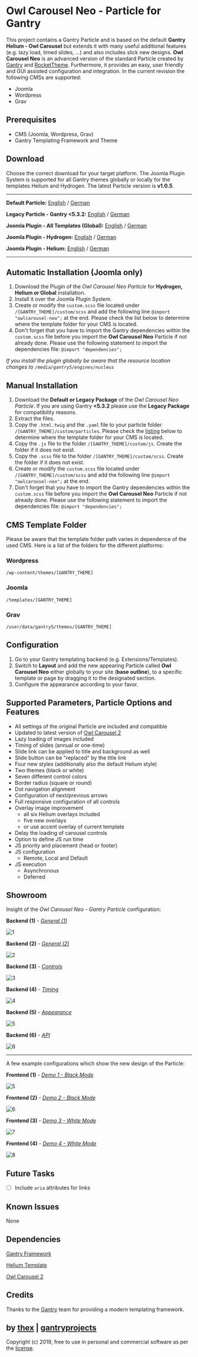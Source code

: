 # Owl Carousel Neo - Particle for Gantry
This project contains a Gantry Particle and is based on the default **Gantry Helium - Owl Carousel** but extends it with many useful additional features (e.g. lazy load, timed slides, ...) and also includes slick new designs. **Owl Carousel Neo** is an advanced version of the standard Particle created by [Gantry](http://gantry.org/) and [RocketTheme](https://rockettheme.com/). Furthermore, it provides an easy, user friendly and GUI assisted configuration and integration. In the current revision the following CMSs are supported:
* Joomla
* Wordpress
* Grav

## Prerequisites
* CMS (Joomla, Wordpress, Grav)
* Gantry Templating Framework and Theme

## Download
Choose the correct download for your target platform. The Joomla Plugin System is supported for all Gantry themes globally or locally for the templates Helium and Hydrogen. The latest Particle version is **v1.0.5**.
___
**Default Particle:**
[English](https://github.com/thexmanxyz/Owl-Carousel-Neo-Gantry/releases/download/v1.0.5/ocn.particle.only.EN.v1.0.5.zip) / [German](https://github.com/thexmanxyz/Owl-Carousel-Neo-Gantry/releases/download/v1.0.5/ocn.particle.only.DE.v1.0.5.zip)

**Legacy Particle - Gantry <5.3.2:**
[English](https://github.com/thexmanxyz/Owl-Carousel-Neo-Gantry/releases/download/v1.0.5/ocn.particle.only.legacy.EN.v1.0.5.zip) / [German](https://github.com/thexmanxyz/Owl-Carousel-Neo-Gantry/releases/download/v1.0.5/ocn.particle.only.legacy.DE.v1.0.5.zip)

**Joomla Plugin - All Templates (Global):**
[English](https://github.com/thexmanxyz/Owl-Carousel-Neo-Gantry/releases/download/v1.0.5/ocn.j3.global.EN.v1.0.5.zip) / [German](https://github.com/thexmanxyz/Owl-Carousel-Neo-Gantry/releases/download/v1.0.5/ocn.j3.global.DE.v1.0.5.zip)

**Joomla Plugin - Hydrogen:**
[English](https://github.com/thexmanxyz/Owl-Carousel-Neo-Gantry/releases/download/v1.0.5/ocn.j3.hydrogen.EN.v1.0.5.zip) / [German](https://github.com/thexmanxyz/Owl-Carousel-Neo-Gantry/releases/download/v1.0.5/ocn.j3.hydrogen.DE.v1.0.5.zip)

**Joomla Plugin - Helium:**
[English](https://github.com/thexmanxyz/Owl-Carousel-Neo-Gantry/releases/download/v1.0.5/ocn.j3.helium.EN.v1.0.5.zip) / [German](https://github.com/thexmanxyz/Owl-Carousel-Neo-Gantry/releases/download/v1.0.5/ocn.j3.helium.DE.v1.0.5.zip)
___

## Automatic Installation (Joomla only)
1. Download the Plugin of the *Owl Carousel Neo Particle* for **Hydrogen, Helium or Global** installation.
2. Install it over the Joomla Plugin System.
3. Create or modify the `custom.scss` file located under `/[GANTRY_THEME]/custom/scss` and add the following line `@import "owlcarousel-neo";` at the end. Please check the list below to determine where the template folder for your CMS is located.
4. Don't forget that you have to import the Gantry dependencies within the `custom.scss` file before you import the **Owl Carousel Neo** Particle if not already done. Please use the following statement to import the dependencies file: `@import "dependencies";`

*If you install the plugin globally be aware that the resource location changes to `/media/gantry5/engines/nucleus`*

## Manual Installation
1. Download the **Default or Legacy Package** of the *Owl Carousel Neo Particle*. If you are using Gantry **<5.3.2** please use the **Legacy Package** for compatibility reasons.
2. Extract the files.
3. Copy the `.html.twig` and the `.yaml` file to your particle folder `/[GANTRY_THEME]/custom/particles`. Please check the [listing](https://github.com/thexmanxyz/Owl-Carousel-Neo-Gantry#cms-template-folder) below to determine where the template folder for your CMS is located.
4. Copy the `.js` file to the folder `/[GANTRY_THEME]/custom/js`. Create the folder if it does not exist.
5. Copy the `.scss` file to the folder `/[GANTRY_THEME]/custom/scss`. Create the folder if it does not exist.
6. Create or modify the `custom.scss` file located under `/[GANTRY_THEME]/custom/scss` and add the following line `@import "owlcarousel-neo";` at the end.
7. Don't forget that you have to import the Gantry dependencies within the `custom.scss` file before you import the **Owl Carousel Neo** Particle if not already done. Please use the following statement to import the dependencies file: `@import "dependencies";`

## CMS Template Folder
Please be aware that the template folder path varies in dependence of the used CMS. Here is a list of the folders for the different platforms:

### Wordpress
`/wp-content/themes/[GANTRY_THEME]`

### Joomla
`/templates/[GANTRY_THEME]`

### Grav
`/user/data/gantry5/themes/[GANTRY_THEME]`
   
## Configuration
1. Go to your Gantry templating backend (e.g. Extensions/Templates).
2. Switch to **Layout** and add the new appearing Particle called **Owl Carousel Neo** either globally to your site (**base outline**), to a specific template or page by dragging it to the designated section.
3. Configure the appearance according to your favor.
 
## Supported Parameters, Particle Options and Features
* All settings of the original Particle are included and compatible
* Updated to latest version of [Owl Carousel 2](https://owlcarousel2.github.io/OwlCarousel2/)
* Lazy loading of images included
* Timing of slides (annual or one-time)
* Slide link can be applied to title and background as well
* Slide button can be "replaced" by the title link
* Four new styles (additionally also the default Helium style)
* Two themes (black or white)
* Seven different control colors
* Border radius (square or round)
* Dot navigation alignment
* Configuration of next/previous arrows
* Full responsive configuration of all controls
* Overlay image improvement
  * all six Helium overlays included
  * five new overlays
  * or use accent overlay of current template
* Delay the loading of carousel controls
* Option to define JS run time
* JS priority and placement (head or footer)
* JS configuration
  * Remote, Local and Default
* JS execution
  * Asynchronous
  * Deferred

## Showroom
Insight of the *Owl Carousel Neo - Gantry Particle* configuration:

**Backend (1)** - *[General (1)](/screenshots/backend_general_1.png)*

![1](/screenshots/backend_general_1.png)

**Backend (2)** - *[General (2)](/screenshots/backend_general_2.png)*

![2](/screenshots/backend_general_2.png)

**Backend (3)** - *[Controls](/screenshots/backend_controls.png)*

![3](/screenshots/backend_controls.png)

**Backend (4)** - *[Timing](/screenshots/backend_timing.png)*

![4](/screenshots/backend_timing.png)

**Backend (5)** - *[Appearance](/screenshots/backend_appearance.png)*

![5](/screenshots/backend_appearance.png)

**Backend (6)** - *[API](/screenshots/backend_api.png)*

![6](/screenshots/backend_api.png)
___

A few example configurations which show the new design of the Particle:

**Frontend (1)** - *[Demo 1 - Black Mode](/screenshots/frontend_demo1.png)*

![5](/screenshots/frontend_demo1.png)

**Frontend (2)** - *[Demo 2 - Black Mode](/screenshots/frontend_demo2.png)*

![6](/screenshots/frontend_demo2.png)


**Frontend (3)** - *[Demo 3 - White Mode](/screenshots/frontend_demo3.png)*

![7](/screenshots/frontend_demo3.png)


**Frontend (4)** - *[Demo 4 - White Mode](/screenshots/frontend_demo4.png)*

![8](/screenshots/frontend_demo4.png)

## Future Tasks
- [ ] Include `aria` attributes for links

## Known Issues
None

## Dependencies
[Gantry Framework](http://gantry.org/)

[Helium Template](https://github.com/gantry/gantry5)

[Owl Carousel 2](https://owlcarousel2.github.io/OwlCarousel2/)

## Credits
Thanks to the [Gantry](https://github.com/gantry) team for providing a modern templating framework.

## by [thex](https://github.com/thexmanxyz) | [gantryprojects](https://gantryprojects.com)
Copyright (c) 2019, free to use in personal and commercial software as per the [license](/LICENSE).
